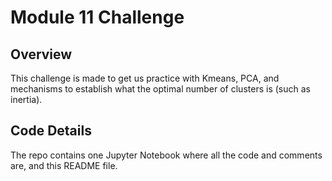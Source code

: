 # Module 11 Challenge
## Overview
This challenge is made to get us practice with Kmeans, PCA, and mechanisms to establish what the optimal number of clusters is (such as inertia).  

## Code Details
The repo contains one Jupyter Notebook where all the code and comments are, and this README file.